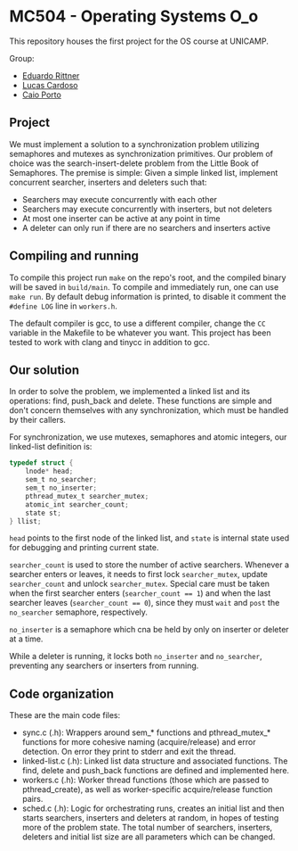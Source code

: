 # MC504 - Operating Systems O_o

This repository houses the first project for the OS course at UNICAMP.

Group:

* [Eduardo Rittner](https://github.com/eduardorittner)
* [Lucas Cardoso](https://github.com/lcardosott)
* [Caio Porto](https://github.com/lcaioporto)

## Project

We must implement a solution to a synchronization problem utilizing semaphores
and mutexes as synchronization primitives. Our problem of choice was the
search-insert-delete problem from the Little Book of Semaphores. The premise is
simple: Given a simple linked list, implement concurrent searcher, inserters
and deleters such that:
* Searchers may execute concurrently with each other
* Searchers may execute concurrently with inserters, but not deleters
* At most one inserter can be active at any point in time
* A deleter can only run if there are no searchers and inserters active

## Compiling and running

To compile this project run `make` on the repo's root, and the compiled binary
will be saved in `build/main`. To compile and immediately run, one can use
`make run`. By default debug information is printed, to disable it comment the
`#define LOG` line in `workers.h`.

The default compiler is gcc, to use a different compiler, change the `CC`
variable in the Makefile to be whatever you want. This project has been tested
to work with clang and tinycc in addition to gcc.

## Our solution

In order to solve the problem, we implemented a linked list and its operations:
find, push_back and delete. These functions are simple and don't concern
themselves with any synchronization, which must be handled by their callers.

For synchronization, we use mutexes, semaphores and atomic integers, our
linked-list definition is:

```c
typedef struct {
    lnode* head;
    sem_t no_searcher;
    sem_t no_inserter;
    pthread_mutex_t searcher_mutex;
    atomic_int searcher_count;
    state st;
} llist;
```

`head` points to the first node of the linked list, and `state` is internal
state used for debugging and printing current state.

`searcher_count` is used to store the number of active searchers. Whenever a
searcher enters or leaves, it needs to first lock `searcher_mutex`, update
`searcher_count` and unlock `searcher_mutex`. Special care must be taken when
the first searcher enters (`searcher_count == 1`) and when the last searcher
leaves (`searcher_count == 0`), since they must `wait` and `post` the
`no_searcher` semaphore, respectively.

`no_inserter` is a semaphore which cna be held by only on inserter or deleter
at a time.

While a deleter is running, it locks both `no_inserter` and `no_searcher`,
preventing any searchers or inserters from running.

## Code organization

These are the main code files:
* sync.c (.h): Wrappers around sem_* functions and pthread_mutex_* functions
for more cohesive naming (acquire/release) and error detection. On error they
print to stderr and exit the thread.
* linked-list.c (.h): Linked list data structure and associated functions. The
find, delete and push_back functions are defined and implemented here.
* workers.c (.h): Worker thread functions (those which are passed to
pthread_create), as well as worker-specific acquire/release function pairs.
* sched.c (.h): Logic for orchestrating runs, creates an initial list and then
starts searchers, inserters and deleters at random, in hopes of testing more of
the problem state. The total number of searchers, inserters, deleters and
initial list size are all parameters which can be changed.

